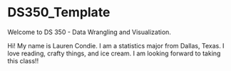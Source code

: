 # DS350_Template

Welcome to DS 350 - Data Wrangling and Visualization.

Hi! My name is Lauren Condie. I am a statistics major from Dallas, Texas. I love reading, crafty things, and ice cream. I am looking forward to taking this class!!